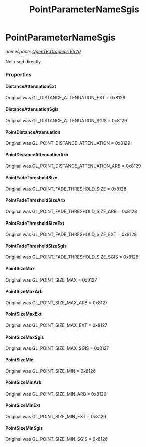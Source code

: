 ﻿---
title: PointParameterNameSgis
---

# PointParameterNameSgis
_namespace: [OpenTK.Graphics.ES20](N-OpenTK.Graphics.ES20.html)_

Not used directly.



### Properties

#### DistanceAttenuationExt
Original was GL_DISTANCE_ATTENUATION_EXT = 0x8129
#### DistanceAttenuationSgis
Original was GL_DISTANCE_ATTENUATION_SGIS = 0x8129
#### PointDistanceAttenuation
Original was GL_POINT_DISTANCE_ATTENUATION = 0x8129
#### PointDistanceAttenuationArb
Original was GL_POINT_DISTANCE_ATTENUATION_ARB = 0x8129
#### PointFadeThresholdSize
Original was GL_POINT_FADE_THRESHOLD_SIZE = 0x8128
#### PointFadeThresholdSizeArb
Original was GL_POINT_FADE_THRESHOLD_SIZE_ARB = 0x8128
#### PointFadeThresholdSizeExt
Original was GL_POINT_FADE_THRESHOLD_SIZE_EXT = 0x8128
#### PointFadeThresholdSizeSgis
Original was GL_POINT_FADE_THRESHOLD_SIZE_SGIS = 0x8128
#### PointSizeMax
Original was GL_POINT_SIZE_MAX = 0x8127
#### PointSizeMaxArb
Original was GL_POINT_SIZE_MAX_ARB = 0x8127
#### PointSizeMaxExt
Original was GL_POINT_SIZE_MAX_EXT = 0x8127
#### PointSizeMaxSgis
Original was GL_POINT_SIZE_MAX_SGIS = 0x8127
#### PointSizeMin
Original was GL_POINT_SIZE_MIN = 0x8126
#### PointSizeMinArb
Original was GL_POINT_SIZE_MIN_ARB = 0x8126
#### PointSizeMinExt
Original was GL_POINT_SIZE_MIN_EXT = 0x8126
#### PointSizeMinSgis
Original was GL_POINT_SIZE_MIN_SGIS = 0x8126

